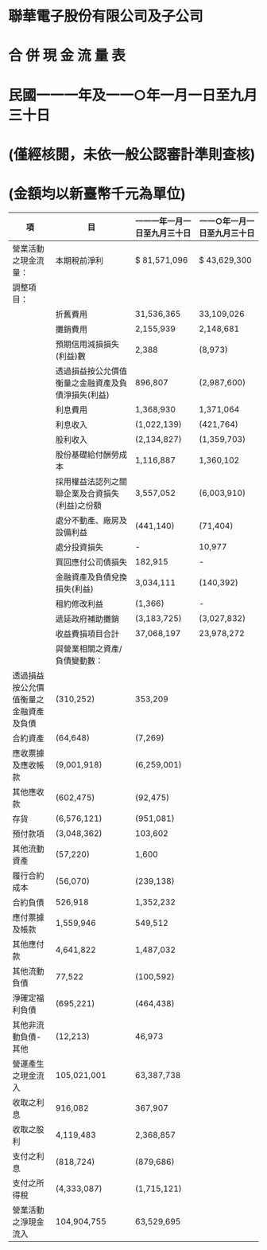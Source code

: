 # 聯華電子股份有限公司及子公司

# 合 併 現 金 流 量 表

# 民國一一一年及一一○年一月一日至九月三十日

# (僅經核閱，未依一般公認審計準則查核)

# (金額均以新臺幣千元為單位)

|項|目|一一一年一月一日至九月三十日|一一○年一月一日至九月三十日|
|---|---|---|---|
|營業活動之現金流量：|本期稅前淨利|$ 81,571,096|$ 43,629,300|
|調整項目：| | | | |
| |折舊費用|31,536,365|33,109,026|
| |攤銷費用|2,155,939|2,148,681|
| |預期信用減損損失(利益)數|2,388|(8,973)|
| |透過損益按公允價值衡量之金融資產及負債淨損失(利益)|896,807|(2,987,600)|
| |利息費用|1,368,930|1,371,064|
| |利息收入|(1,022,139)|(421,764)|
| |股利收入|(2,134,827)|(1,359,703)|
| |股份基礎給付酬勞成本|1,116,887|1,360,102|
| |採用權益法認列之關聯企業及合資損失(利益)之份額|3,557,052|(6,003,910)|
| |處分不動產、廠房及設備利益|(441,140)|(71,404)|
| |處分投資損失|-|10,977|
| |買回應付公司債損失|182,915|-|
| |金融資產及負債兌換損失(利益)|3,034,111|(140,392)|
| |租約修改利益|(1,366)|-|
| |遞延政府補助攤銷|(3,183,725)|(3,027,832)|
| |收益費損項目合計|37,068,197|23,978,272|
| |與營業相關之資產/負債變動數：| | |
|透過損益按公允價值衡量之金融資產及負債|(310,252)|353,209| |
|合約資產|(64,648)|(7,269)| |
|應收票據及應收帳款|(9,001,918)|(6,259,001)| |
|其他應收款|(602,475)|(92,475)| |
|存貨|(6,576,121)|(951,081)| |
|預付款項|(3,048,362)|103,602| |
|其他流動資產|(57,220)|1,600| |
|履行合約成本|(56,070)|(239,138)| |
|合約負債|526,918|1,352,232| |
|應付票據及帳款|1,559,946|549,512| |
|其他應付款|4,641,822|1,487,032| |
|其他流動負債|77,522|(100,592)| |
|淨確定福利負債|(695,221)|(464,438)| |
|其他非流動負債-其他|(12,213)|46,973| |
|營運產生之現金流入|105,021,001|63,387,738| |
|收取之利息|916,082|367,907| |
|收取之股利|4,119,483|2,368,857| |
|支付之利息|(818,724)|(879,686)| |
|支付之所得稅|(4,333,087)|(1,715,121)| |
|營業活動之淨現金流入|104,904,755|63,529,695| |